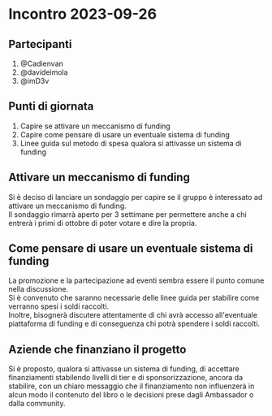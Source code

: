 # Incontro 2023-09-26

## Partecipanti

1. @Cadienvan
2. @davideimola
3. @imD3v

## Punti di giornata

1. Capire se attivare un meccanismo di funding
2. Capire come pensare di usare un eventuale sistema di funding
3. Linee guida sul metodo di spesa qualora si attivasse un sistema di funding

## Attivare un meccanismo di funding

Si è deciso di lanciare un sondaggio per capire se il gruppo è interessato ad attivare un meccanismo di funding.  
Il sondaggio rimarrà aperto per 3 settimane per permettere anche a chi entrerà i primi di ottobre di poter votare e dire la propria.

## Come pensare di usare un eventuale sistema di funding

La promozione e la partecipazione ad eventi sembra essere il punto comune nella discussione.  
Si è convenuto che saranno necessarie delle linee guida per stabilire come verranno spesi i soldi raccolti.  
Inoltre, bisognerà discutere attentamente di chi avrà accesso all'eventuale piattaforma di funding e di conseguenza chi potrà spendere i soldi raccolti.

## Aziende che finanziano il progetto

Si è proposto, qualora si attivasse un sistema di funding, di accettare finanziamenti stabilendo livelli di tier e di sponsorizzazione, ancora da stabilire, con un chiaro messaggio che il finanziamento non influenzerà in alcun modo il contenuto del libro o le decisioni prese dagli Ambassador o dalla community.